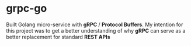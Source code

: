 # grpc-go

Built Golang micro-service with **gRPC** / **Protocol Buffers**. 
My intention for this project was to get a better understanding of why **gRPC** can serve 
as a better replacement for standard **REST APIs**
